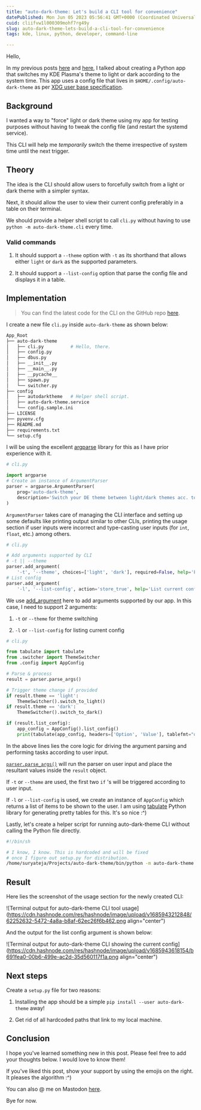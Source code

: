 ```yaml
---
title: "auto-dark-theme: Let's build a CLI tool for convenience"
datePublished: Mon Jun 05 2023 05:56:41 GMT+0000 (Coordinated Universal Time)
cuid: cliifvw1l000309mohf7rg49y
slug: auto-dark-theme-lets-build-a-cli-tool-for-convenience
tags: kde, linux, python, developer, command-line

---
```


Hello,

In my previous posts [here](https://hashnode.com/post/clh4dx437000p09l10u1v1hm2) and [here](https://hashnode.com/post/clhmve1ly000109jt5leo1oso), I talked about creating a Python app that switches my KDE Plasma's theme to light or dark according to the system time. This app uses a config file that lives in `$HOME/.config/auto-dark-theme` as per [XDG user base specification](https://wiki.archlinux.org/title/XDG_Base_Directory).

## Background

I wanted a way to "force" light or dark theme using my app for testing purposes without having to tweak the config file (and restart the systemd service).

This CLI will help me *temporarily* switch the theme irrespective of system time until the next trigger.

## Theory

The idea is the CLI should allow users to forcefully switch from a light or dark theme with a simpler syntax.

Next, it should allow the user to view their current config preferably in a table on their terminal.

We should provide a helper shell script to call `cli.py` without having to use `python -m auto-dark-theme.cli` every time.

### Valid commands

1. It should support a `--theme` option with `-t` as its shorthand that allows either `light` or `dark` as the supported parameters.
    
2. It should support a `--list-config` option that parse the config file and displays it in a table.
    

## Implementation

> You can find the latest code for the CLI on the GitHub repo [here](https://github.com/shanmukhateja/auto-dark-theme/blob/main/auto-dark-theme/cli.py).

I create a new file `cli.py` inside `auto-dark-theme` as shown below:

```bash
App_Root
├── auto-dark-theme
│   ├── cli.py          # Hello, there.
│   ├── config.py
│   ├── dbus.py
│   ├── __init__.py
│   ├── __main__.py
│   ├── __pycache__
│   ├── spawn.py
│   └── switcher.py
├── config
│   ├── autodarktheme   # Helper shell script.
│   ├── auto-dark-theme.service
│   └── config.sample.ini
├── LICENSE
├── pyvenv.cfg
├── README.md
├── requirements.txt
└── setup.cfg
```

I will be using the excellent [argparse](https://docs.python.org/3/library/argparse.html) library for this as I have prior experience with it.

```python
# cli.py

import argparse
# Create an instance of ArgumentParser
parser = argparse.ArgumentParser(
    prog='auto-dark-theme', 
    description='Switch your DE theme between light/dark themes acc. to specified time for KDE Plasma'
)
```

`ArgumentParser` takes care of managing the CLI interface and setting up some defaults like printing output similar to other CLIs, printing the usage section if user inputs were incorrect and type-casting user inputs (for `int`, `float`, etc.) among others.

```python
# cli.py

# Add arguments supported by CLI
# -t || --theme
parser.add_argument(
    '-t', '--theme', choices=['light', 'dark'], required=False, help='Forcefully switch between light/dark theme.')
# List config
parser.add_argument(
    '-l', '--list-config', action='store_true', help='List current config.')
```

We use [add\_argument](https://docs.python.org/3/library/argparse.html#argparse.ArgumentParser.add_argument) here to add arguments supported by our app. In this case, I need to support 2 arguments:

1. `-t` or `--theme` for theme switching
    
2. `-l` or `--list-config` for listing current config
    

```python
# cli.py

from tabulate import tabulate
from .switcher import ThemeSwitcher
from .config import AppConfig

# Parse & process
result = parser.parse_args()

# Trigger theme change if provided
if result.theme == 'light':
    ThemeSwitcher().switch_to_light()
if result.theme == 'dark':
    ThemeSwitcher().switch_to_dark()

if (result.list_config):
    app_config = AppConfig().list_config()
    print(tabulate(app_config, headers=['Option', 'Value'], tablefmt="outline"))
```

In the above lines lies the core logic for driving the argument parsing and performing tasks according to user input.

[`parser.parse_args()`](https://docs.python.org/3/library/argparse.html#argparse.ArgumentParser.parse_args) will run the parser on user input and place the resultant values inside the `result` object.

If `-t` or `--theme` are used, the first two `if` 's will be triggered according to user input.

If `-l` or `--list-config` is used, we create an instance of `AppConfig` which returns a list of items to be shown to the user. I am using [tabulate](https://pypi.org/project/tabulate/) Python library for generating pretty tables for this. It's so nice :^)

Lastly, let's create a helper script for running auto-dark-theme CLI without calling the Python file directly.

```bash
#!/bin/sh

# I know, I know. This is hardcoded and will be fixed 
# once I figure out setup.py for distribution.
/home/suryateja/Projects/auto-dark-theme/bin/python -m auto-dark-theme.cli $1
```

## Result

Here lies the screenshot of the usage section for the newly created CLI:

![Terminal output for auto-dark-theme CLI tool usage](https://cdn.hashnode.com/res/hashnode/image/upload/v1685943212848/62252632-5472-4a8a-b8af-62ec26f6b462.png align="center")

And the output for the list config argument is shown below:

![Terminal output for auto-dark-theme CLI showing the current config](https://cdn.hashnode.com/res/hashnode/image/upload/v1685943618154/b691fea0-00b6-499e-ac2d-35d560117f1a.png align="center")

## Next steps

Create a `setup.py` file for two reasons:

1. Installing the app should be a simple `pip install --user auto-dark-theme` away!
    
2. Get rid of all hardcoded paths that link to my local machine.
    

## Conclusion

I hope you've learned something new in this post. Please feel free to add your thoughts below. I would love to know them!

If you've liked this post, show your support by using the emojis on the right. It pleases the algorithm :^)

You can also @ me on Mastodon [here](http://social.linux.pizza/@shanmukhateja).

Bye for now.